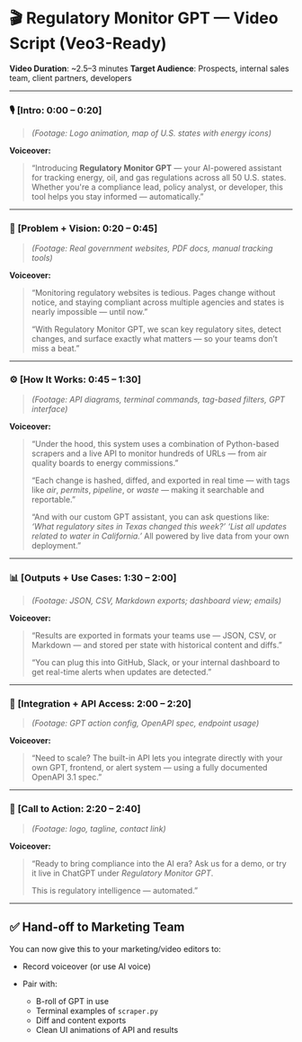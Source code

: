 # 🎬 **Regulatory Monitor GPT — Video Script (Veo3-Ready)**

**Video Duration**: \~2.5–3 minutes
**Target Audience**: Prospects, internal sales team, client partners, developers

---

### 🎙️ **\[Intro: 0:00 – 0:20]**

> *(Footage: Logo animation, map of U.S. states with energy icons)*

**Voiceover:**

> “Introducing **Regulatory Monitor GPT** — your AI-powered assistant for tracking energy, oil, and gas regulations across all 50 U.S. states. Whether you're a compliance lead, policy analyst, or developer, this tool helps you stay informed — automatically.”

---

### 🧠 **\[Problem + Vision: 0:20 – 0:45]**

> *(Footage: Real government websites, PDF docs, manual tracking tools)*

**Voiceover:**

> “Monitoring regulatory websites is tedious. Pages change without notice, and staying compliant across multiple agencies and states is nearly impossible — until now.”
>
> “With Regulatory Monitor GPT, we scan key regulatory sites, detect changes, and surface exactly what matters — so your teams don’t miss a beat.”

---

### ⚙️ **\[How It Works: 0:45 – 1:30]**

> *(Footage: API diagrams, terminal commands, tag-based filters, GPT interface)*

**Voiceover:**

> “Under the hood, this system uses a combination of Python-based scrapers and a live API to monitor hundreds of URLs — from air quality boards to energy commissions.”
>
> “Each change is hashed, diffed, and exported in real time — with tags like *air*, *permits*, *pipeline*, or *waste* — making it searchable and reportable.”
>
> “And with our custom GPT assistant, you can ask questions like:
> *‘What regulatory sites in Texas changed this week?’*
> *‘List all updates related to water in California.’*
> All powered by live data from your own deployment.”

---

### 📊 **\[Outputs + Use Cases: 1:30 – 2:00]**

> *(Footage: JSON, CSV, Markdown exports; dashboard view; emails)*

**Voiceover:**

> “Results are exported in formats your teams use — JSON, CSV, or Markdown — and stored per state with historical content and diffs.”
>
> “You can plug this into GitHub, Slack, or your internal dashboard to get real-time alerts when updates are detected.”

---

### 🔐 **\[Integration + API Access: 2:00 – 2:20]**

> *(Footage: GPT action config, OpenAPI spec, endpoint usage)*

**Voiceover:**

> “Need to scale? The built-in API lets you integrate directly with your own GPT, frontend, or alert system — using a fully documented OpenAPI 3.1 spec.”

---

### 🚀 **\[Call to Action: 2:20 – 2:40]**

> *(Footage: logo, tagline, contact link)*

**Voiceover:**

> “Ready to bring compliance into the AI era? Ask us for a demo, or try it live in ChatGPT under *Regulatory Monitor GPT*.
>
> This is regulatory intelligence — automated.”

---

## ✅ Hand-off to Marketing Team

You can now give this to your marketing/video editors to:

* Record voiceover (or use AI voice)
* Pair with:

  * B-roll of GPT in use
  * Terminal examples of `scraper.py`
  * Diff and content exports
  * Clean UI animations of API and results


